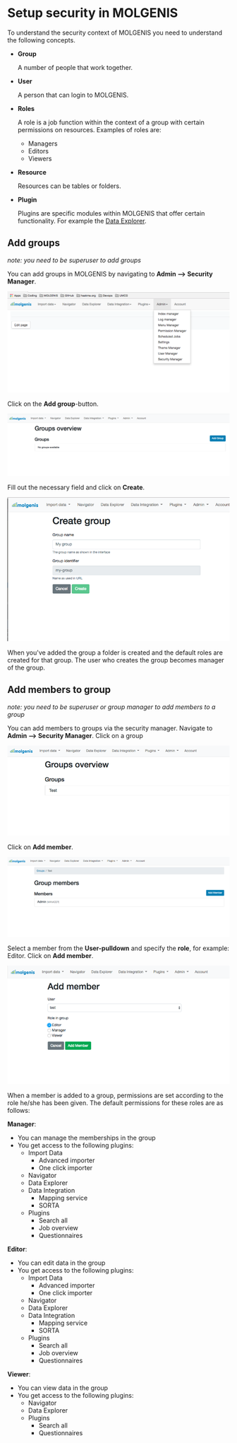 # Setup security in MOLGENIS
To understand the security context of MOLGENIS you need to understand the following concepts.

* **Group**
  
  A number of people that work together.

* **User**
  
  A person that can login to MOLGENIS.

* **Roles**
  
  A role is a job function within the context of a group with certain permissions on resources. Examples of roles are:
  * Managers
  * Editors
  * Viewers
 
* **Resource**
  
  Resources can be tables or folders.

* **Plugin**
  
  Plugins are specific modules within MOLGENIS that offer certain functionality. For example the [Data Explorer](../finding-data/guide-explore.md).
      
## Add groups
*note: you need to be superuser to add groups*

You can add groups in MOLGENIS by navigating to **Admin --> Security Manager**. 

![Security Manager menu](../../images/security/main_menu_security.png?raw=true, "Security Manager menu")

Click on the **Add group**-button. 

![Groups screen](../../images/security/groups.png?raw=true, "Groups")

Fill out the necessary field and click on **Create**.

![Create a group](../../images/security/group_creation.png?raw=true, "Create a group")

When you've added the group a folder is created and the default roles are created for that group. The user who creates the group becomes manager of the group.

## Add members to group
*note: you need to be superuser or group manager to add members to a group*

You can add members to groups via the security manager. Navigate to **Admin --> Security Manager**. Click on a group

![Group overview](../../images/security/group_overview.png?raw=true, "Group overview")

Click on **Add member**.

![Membership overview](../../images/security/membership_overview.png?raw=true, "Membership overview")

Select a member from the **User-pulldown** and specify the **role**, for example: Editor. Click on **Add member**.

![Add membership](../../images/security/add_membership.png?raw=true, "Add membership")

When a member is added to a group, permissions are set according to the role he/she has been given.
The default permissions for these roles are as follows:

**Manager**:
* You can manage the memberships in the group
* You get access to the following plugins:
  * Import Data
    * Advanced importer
    * One click importer
  * Navigator
  * Data Explorer
  * Data Integration
    * Mapping service
    * SORTA
  * Plugins
    * Search all
    * Job overview
    * Questionnaires
    
**Editor**:
* You can edit data in the group
* You get access to the following plugins:
  * Import Data
    * Advanced importer
    * One click importer
  * Navigator
  * Data Explorer
  * Data Integration
    * Mapping service
    * SORTA
  * Plugins
    * Search all
    * Job overview
    * Questionnaires
    
**Viewer**:
* You can view data in the group
* You get access to the following plugins:
  * Navigator
  * Data Explorer
  * Plugins
    * Search all
    * Questionnaires
   
